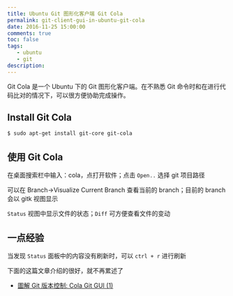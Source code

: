 ```yaml
---
title: Ubuntu Git 图形化客户端 Git Cola
permalink: git-client-gui-in-ubuntu-git-cola
date: 2016-11-25 15:00:00
comments: true
toc: false
tags:
   - ubuntu
   - git
description:
---
```

Git Cola 是一个 Ubuntu 下的 Git 图形化客户端。在不熟悉 Git 命令时和在进行代码比对的情况下，可以很方便协助完成操作。

## Install Git Cola
``` bash
$ sudo apt-get install git-core git-cola
```

## 使用 Git Cola
在桌面搜索栏中输入：cola，点打开软件；点击 `Open..` 选择 git 项目路径

可以在 Branch->Visualize Current Branch 查看当前的 branch；目前的 branch 会以 gitk 视图显示

`Status` 视图中显示文件的状态；`Diff` 可方便查看文件的变动

## 一点经验
当发现 `Status` 面板中的内容没有刷新时，可以 `ctrl + r` 进行刷新

<!-- more -->

下面的这篇文章介绍的很好，就不再累述了
- [圖解 Git 版本控制: Cola Git GUI (1)](http://graphicalgit.blogspot.com/2012/07/git-cola-git-gui-1.html)
